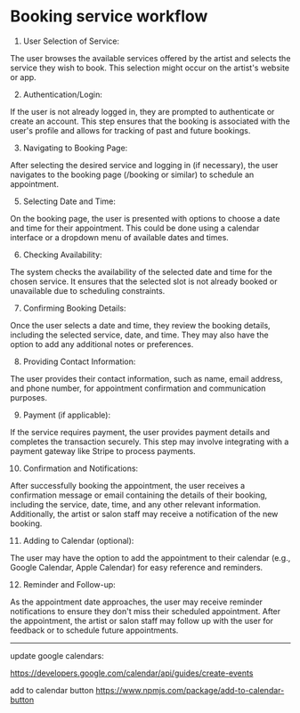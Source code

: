 # Booking service workflow

1. User Selection of Service:

The user browses the available services offered by the artist and selects the service they wish to book. This selection might occur on the artist's website or app.

2. Authentication/Login:

If the user is not already logged in, they are prompted to authenticate or create an account. This step ensures that the booking is associated with the user's profile and allows for tracking of past and future bookings.

3. Navigating to Booking Page:

After selecting the desired service and logging in (if necessary), the user navigates to the booking page (/booking or similar) to schedule an appointment.

5. Selecting Date and Time:

On the booking page, the user is presented with options to choose a date and time for their appointment. This could be done using a calendar interface or a dropdown menu of available dates and times.

6. Checking Availability:

The system checks the availability of the selected date and time for the chosen service. It ensures that the selected slot is not already booked or unavailable due to scheduling constraints.

7. Confirming Booking Details:

Once the user selects a date and time, they review the booking details, including the selected service, date, and time. They may also have the option to add any additional notes or preferences.

8. Providing Contact Information:

The user provides their contact information, such as name, email address, and phone number, for appointment confirmation and communication purposes.

9. Payment (if applicable):

If the service requires payment, the user provides payment details and completes the transaction securely. This step may involve integrating with a payment gateway like Stripe to process payments.

10. Confirmation and Notifications:

After successfully booking the appointment, the user receives a confirmation message or email containing the details of their booking, including the service, date, time, and any other relevant information. Additionally, the artist or salon staff may receive a notification of the new booking.

11. Adding to Calendar (optional):

The user may have the option to add the appointment to their calendar (e.g., Google Calendar, Apple Calendar) for easy reference and reminders.

12. Reminder and Follow-up:

As the appointment date approaches, the user may receive reminder notifications to ensure they don't miss their scheduled appointment. After the appointment, the artist or salon staff may follow up with the user for feedback or to schedule future appointments.

---

update google calendars:

https://developers.google.com/calendar/api/guides/create-events

add to calendar button
https://www.npmjs.com/package/add-to-calendar-button
